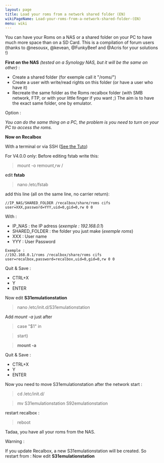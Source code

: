 ```yaml
---
layout: page
title: Load your roms from a network shared folder (EN)
wikiPageName: Load-your-roms-from-a-network-shared-folder-(EN)
menu: wiki
---
```


You can have your Roms on a NAS or a shared folder on your PC to have much more space than on a SD Card.
This is a compilation of forum users (thanks to @nesousx, @kevean, @FunkyBeef and @Acris for your solutions !)
 
**First on the NAS** _(tested on a Synology NAS, but it will be the same on other)_ : 
* Create a shared folder (for exemple call it "/roms/")
* Create a user with write/read rights on this folder (or have a user who have it)
* Recreate the same folder as the Roms recalbox folder (with SMB network, FTP, or with your little finger if you want ;) The aim is to have the exact same folder, one by emulator.

Option :

_You can do the same thing on a PC, the problem is you need to turn on your PC to access the roms._

**Now on Recalbox** 

With a terminal or via SSH ([See the Tuto](https://github.com/recalbox/recalbox-os/wiki/Network-access-with-WinSCP-%28EN%29))

For V4.0.0 only: Before editing fstab write this: 

> mount -o remount,rw /

edit **fstab**

> nano /etc/fstab

add this line (all on the same line, no carrier return): 

```//IP_NAS/SHARED_FOLDER /recalbox/share/roms cifs user=XXX,password=YYY,uid=0,gid=0,rw 0 0```

With : 
* IP_NAS : the IP adress (_exemple : 192.168.0.1_)
* SHARED_FOLDER : the folder you just make (_exemple roms_)
* XXX : User name
* YYY : User Password

```
Exemple : 
//192.168.0.1/roms /recalbox/share/roms cifs user=recalbox,password=recalbox,uid=0,gid=0,rw 0 0
```

Quit & Save : 
* CTRL+X
* Y
* ENTER

Now edit **S31emulationstation**

> nano /etc/init.d/S31emulationstation

Add _mount -a_ just after

> case "$1" in

> start)

> **mount -a**

Quit & Save : 
* CTRL+X
* Y
* ENTER

Now you need to move S31emulationstation after the network start : 

> cd /etc/init.d/

> mv S31emulationstation S92emulationstation

restart recalbox : 

> reboot

Tadaa, you have all your roms from the NAS.

Warning : 

If you update Recalbox, a new S31emulationstation will be created. So restart from : Now edit **S31emulationstation**
